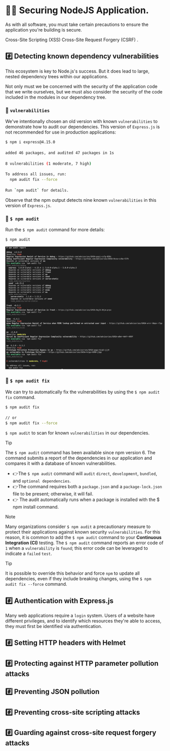 # 💁‍♂️ Securing NodeJS Application.

As with all software, you must take certain precautions to ensure the application you're building is secure.

Cross-Site Scripting (XSS)
Cross-Site Request Forgery (CSRF) .

## #️⃣ Detecting known dependency vulnerabilities

This ecosystem is key to Node.js's success. But it does lead to large, nested dependency trees within our applications.

Not only must we be concerned with the security of the application code that we write ourselves, but we must also consider the security of the code included in the modules in our dependency tree.

### 📝 `vulnerabilities`

We've intentionally chosen an old version with known `vulnerabilities` to demonstrate how to audit our dependencies. This version of `Express.js` is not recommended for use in production applications:

```sh
$ npm i express@4.15.0

added 46 packages, and audited 47 packages in 1s

8 vulnerabilities (1 moderate, 7 high)

To address all issues, run:
  npm audit fix --force

Run `npm audit` for details.
```

Observe that the npm output detects nine known `vulnerabilities` in this version of `Express.js`.

### 📝 `$ npm audit`

Run the `$ npm audit` command for more details:

```sh
$ npm audit

```

![npm audit report](./npm-audit-report.png)

### 📝 `$ npm audit fix`

We can try to automatically fix the vulnerabilities by using the `$ npm audit fix` command.

```sh
$ npm audit fix

// or
$ npm audit fix --force
```

`$ npm audit` to scan for known `vulnerabilities` in our dependencies.

> [!TIP]
> The `$ npm audit` command has been available since npm version 6. The command submits a report of the dependencies in our application and compares it with a database of known vulnerabilities.

- 👉The `$ npm audit` command will `audit` `direct`, `development`, `bundled`, and `optional dependencies`.
- 👉The command requires both a `package.json` and a `package-lock.json` file to be present; otherwise, it will fail.
- 👉 The audit automatically runs when a package is installed with the $ npm install command.

> [!NOTE]
> Many organizations consider `$ npm audit` a precautionary measure to protect their applications against known security `vulnerabilities`. For this reason, it is common to add the `$ npm audit` command to your **Continuous Integration (CI)** testing. The `$ npm audit` command reports an error code of `1` when a `vulnerability` is `found`; this error code can be leveraged to indicate a `failed` `test`.

> [!TIP]
> It is possible to override this behavior and force `npm` to update all dependencies, even if they include breaking changes, using the `$ npm audit fix --force` command.


## #️⃣ Authentication with Express.js

Many web applications require a `login` system. Users of a website have different privileges, and to identify which resources they're able to access, they must first be identified via authentication. 



## #️⃣ Setting HTTP headers with Helmet

## #️⃣ Protecting against HTTP parameter pollution attacks

## #️⃣ Preventing JSON pollution

## #️⃣ Preventing cross-site scripting attacks

## #️⃣ Guarding against cross-site request forgery attacks
